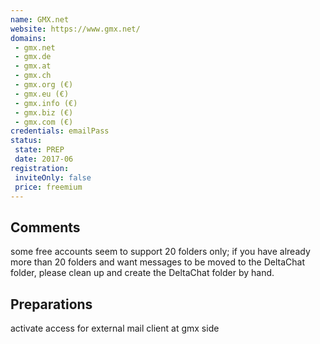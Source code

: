 ```yaml
---
name: GMX.net
website: https://www.gmx.net/
domains:
 - gmx.net
 - gmx.de
 - gmx.at
 - gmx.ch
 - gmx.org (€)
 - gmx.eu (€)
 - gmx.info (€)
 - gmx.biz (€)
 - gmx.com (€)
credentials: emailPass
status:
 state: PREP
 date: 2017-06
registration:
 inviteOnly: false
 price: freemium
---
```


## Comments
some free accounts seem to support 20 folders only;
if you have already more than 20 folders
and want messages to be moved to the DeltaChat folder,
please clean up and create the DeltaChat folder by hand.

## Preparations
activate access for external mail client at gmx side
